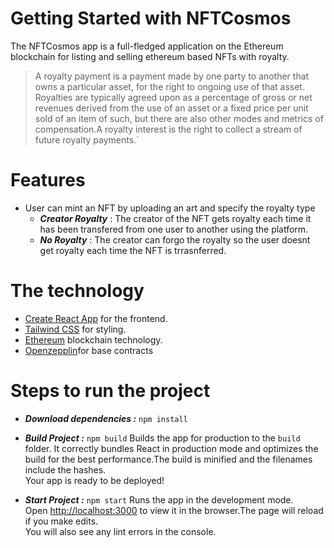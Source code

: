 # Getting Started with NFTCosmos

The NFTCosmos app is a full-fledged application on the Ethereum blockchain for listing and selling ethereum based NFTs with royalty.

>A royalty payment is a payment made by one party to another that owns a particular asset, for the right to ongoing use of that asset. Royalties are typically agreed upon as a percentage of gross or net revenues derived from the use of an asset or a fixed price per unit sold of an item of such, but there are also other modes and metrics of compensation.A royalty interest is the right to collect a stream of future royalty payments.`


# Features
-  User can mint an NFT by uploading an art and specify the royalty type
    -  ***Creator Royalty*** : The creator of the NFT gets royalty each time it has been transfered from one user to another using the platform.
    -  ***No Royalty*** : The creator can forgo the royalty so the user doesnt get royalty each time the NFT is trrasnferred.


# The technology

- [Create React App](https://github.com/facebook/create-react-app) for the frontend.
- [Tailwind CSS](https://tailwindcss.com) for styling.
- [Ethereum](https://ethereum.org/en/) blockchain technology.
- [Openzepplin](https://openzeppelin.com/)for base contracts 



# Steps to run the project

- ***Download dependencies :***
`npm install`

- ***Build Project :*** 
`npm build`
Builds the app for production to the `build` folder.
It correctly bundles React in production mode and optimizes the build for the best performance.The build is minified and the filenames include the hashes.\
Your app is ready to be deployed!

- ***Start Project :*** 
`npm start` Runs the app in the development mode.\
Open [http://localhost:3000](http://localhost:3000) to view it in the browser.The page will reload if you make edits.\
You will also see any lint errors in the console.
